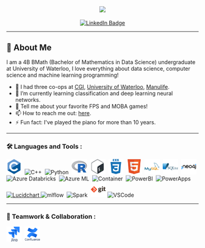 <div id="header" align="center">
  <img src="https://media.giphy.com/media/M9gbBd9nbDrOTu1Mqx/giphy.gif" width="100"/>
</div>

<p align="center">
  <a href="https://www.linkedin.com/in/jiawei-jarvis-wang-395b891a4/">
      <img align="center" src="https://img.shields.io/badge/LinkedIn-blue?style=for-the-badge&logo=linkedin&logoColor=white" alt="LinkedIn Badge"/>
  </a>
<p align="center">

- ---
## 🚀 About Me
I am a 4B BMath (Bachelor of Mathematics in Data Science) undergraduate at University of Waterloo, I love everything about data science, computer science and machine learning programming!

- 🔭 I had three co-ops at [CGI](https://www.cgi.com/en), [University of Waterloo](https://uwaterloo.ca/), [Manulife](https://www.manulife.ca/personal.html).
- 🌱 I’m currently learning classification and deep learning neural networks.
- 💬 Tell me about your favorite FPS and MOBA games!
- 📫 How to reach me out: [here](szwjw034@gmail.com).
- ⚡ Fun fact: I've played the piano for more than 10 years.

- ---

### :hammer_and_wrench: Languages and Tools :
<div>
  <img src="https://github.com/devicons/devicon/blob/master/icons/c/c-original.svg" title="C" alt="C" width="40" height="40"/>&nbsp;
  <img src="https://github.com/isocpp/logos/blob/master/cpp_logo.svg" title="C++" alt="C++" width="40" height="40"/>&nbsp;
  <img src="https://azure.microsoft.com/en-us/patterns/styles/glyphs-icons/python.svg" title="Python" alt="Python" width="40" height="40"/>&nbsp;
  <img src="https://github.com/devicons/devicon/blob/master/icons/r/r-original.svg" title="R" alt="R" width="40" height="40"/>&nbsp;
  <img src="https://github.com/devicons/devicon/blob/master/icons/bash/bash-original.svg" title="Bash" alt="Bash" width="40" height="40"/>&nbsp;
  <img src="https://github.com/devicons/devicon/blob/master/icons/css3/css3-plain-wordmark.svg"  title="CSS3" alt="CSS" width="40" height="40"/>&nbsp;
  <img src="https://github.com/devicons/devicon/blob/master/icons/html5/html5-original.svg" title="HTML5" alt="HTML" width="40" height="40"/>&nbsp;
  <img src="https://github.com/devicons/devicon/blob/master/icons/mysql/mysql-original-wordmark.svg" title="MySQL"  alt="MySQL" width="40" height="40"/>&nbsp;
  <img src="https://github.com/devicons/devicon/blob/master/icons/sqlite/sqlite-original-wordmark.svg" title="SQLite"  alt="SQLite" width="40" height="40"/>&nbsp;
  <img src="https://github.com/devicons/devicon/blob/master/icons/neo4j/neo4j-original-wordmark.svg" title="Neo4j"  alt="Neo4j" width="40" height="40"/>&nbsp;
  <img src="https://azure.microsoft.com/en-us/patterns/styles/glyphs-icons/databricks.svg" title="Azure Databricks" alt="Azure Databricks" width="40" height="40"/>&nbsp;
  <img src="https://azure.microsoft.com/en-us/patterns/styles/glyphs-icons/machine-learning02.svg" title="Azure ML" alt="Azure ML" width="40" height="40"/>&nbsp;
  <img src="https://azure.microsoft.com/en-us/patterns/styles/glyphs-icons/devops-containers-kubernetes.svg" title="Container" alt="Container" width="40" height="40"/>&nbsp;
  <img src="https://azure.microsoft.com/en-us/patterns/styles/glyphs-icons/power-bi.svg" title="PowerBI" alt="PowerBI" width="40" height="40"/>&nbsp;
  <img src="https://azure.microsoft.com/en-us/patterns/styles/glyphs-icons/powerapps.svg" title="PowerApps" alt="PowerApps" width="40" height="40"/>&nbsp;
  <a href="https://logovtor.com/lucidchart-logo-vector-svg/" target="_blank">
    <img src="https://logovtor.com/wp-content/uploads/2021/09/lucidchart-logo-vector.png" alt="Lucidchart" width="40" height="40" />
  </a>
  <img src="https://azure.microsoft.com/en-us/patterns/styles/glyphs-icons/mlflow.svg" title="mlflow" alt="mlflow" width="40" height="40"/>&nbsp;
  <img src="https://azure.microsoft.com/en-us/patterns/styles/glyphs-icons/apache-spark.svg" title="Spark" alt="Spark" width="40" height="40"/>&nbsp;
  <img src="https://github.com/devicons/devicon/blob/master/icons/git/git-original-wordmark.svg" title="Git" **alt="Git" width="40" height="40"/>
  <img src="https://azure.microsoft.com/en-us/patterns/styles/glyphs-icons/vs-code.svg" title="VSCode" alt="VSCode" width="40" height="40"/>&nbsp;
</div>

- ---

### 🤝  Teamwork & Collaboration :
<div>
  <img src="https://github.com/devicons/devicon/blob/master/icons/jira/jira-original-wordmark.svg" title="Jira" alt="Jira" width="40" height="40"/>&nbsp;
  <img src="https://github.com/devicons/devicon/blob/master/icons/confluence/confluence-original-wordmark.svg" title="Confluence" alt="Confluence" width="40" height="40"/>&nbsp;
</div>
